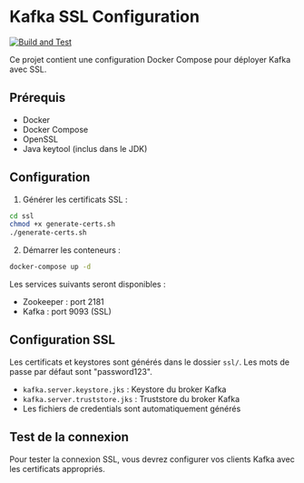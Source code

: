# Kafka SSL Configuration

[![Build and Test](https://github.com/sbouhaddi/kafka-request-reply/actions/workflows/gradle.yml/badge.svg)](https://github.com/sbouhaddi/kafka-request-reply/actions/workflows/gradle.yml)

Ce projet contient une configuration Docker Compose pour déployer Kafka avec SSL.

## Prérequis

- Docker
- Docker Compose
- OpenSSL
- Java keytool (inclus dans le JDK)

## Configuration

1. Générer les certificats SSL :
```bash
cd ssl
chmod +x generate-certs.sh
./generate-certs.sh
```

2. Démarrer les conteneurs :
```bash
docker-compose up -d
```

Les services suivants seront disponibles :
- Zookeeper : port 2181
- Kafka : port 9093 (SSL)

## Configuration SSL

Les certificats et keystores sont générés dans le dossier `ssl/`. Les mots de passe par défaut sont "password123".

- `kafka.server.keystore.jks` : Keystore du broker Kafka
- `kafka.server.truststore.jks` : Truststore du broker Kafka
- Les fichiers de credentials sont automatiquement générés

## Test de la connexion

Pour tester la connexion SSL, vous devrez configurer vos clients Kafka avec les certificats appropriés.
